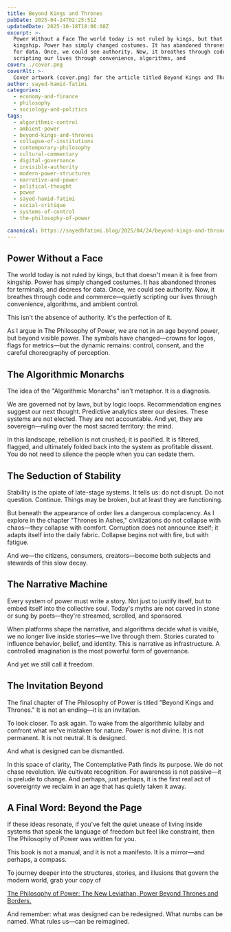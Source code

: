 ```yaml
---
title: Beyond Kings and Thrones
pubDate: 2025-04-24T02:25:51Z
updatedDate: 2025-10-18T18:06:08Z
excerpt: >-
  Power Without a Face The world today is not ruled by kings, but that doesn’t mean it is free from
  kingship. Power has simply changed costumes. It has abandoned thrones for terminals, and decrees
  for data. Once, we could see authority. Now, it breathes through code and commerce—quietly
  scripting our lives through convenience, algorithms, and
cover: ./cover.png
coverAlt: >-
  Cover artwork (cover.png) for the article titled Beyond Kings and Thrones.
author: sayed-hamid-fatimi
categories:
  - economy-and-finance
  - philosophy
  - sociology-and-politics
tags:
  - algorithmic-control
  - ambient-power
  - beyond-kings-and-thrones
  - collapse-of-institutions
  - contemporary-philosophy
  - cultural-commentary
  - digital-governance
  - invisible-authority
  - modern-power-structures
  - narrative-and-power
  - political-thought
  - power
  - sayed-hamid-fatimi
  - social-critique
  - systems-of-control
  - the-philosophy-of-power

canonical: https://sayedhfatimi.blog/2025/04/24/beyond-kings-and-thrones/
---
```


## Power Without a Face

The world today is not ruled by kings, but that doesn't mean it is free from kingship. Power has simply changed costumes. It has abandoned thrones for terminals, and decrees for data. Once, we could see authority. Now, it breathes through code and commerce—quietly scripting our lives through convenience, algorithms, and ambient control.

This isn't the absence of authority. It's the perfection of it.

As I argue in The Philosophy of Power, we are not in an age beyond power, but beyond visible power. The symbols have changed—crowns for logos, flags for metrics—but the dynamic remains: control, consent, and the careful choreography of perception.

## The Algorithmic Monarchs

The idea of the "Algorithmic Monarchs" isn't metaphor. It is a diagnosis.

We are governed not by laws, but by logic loops. Recommendation engines suggest our next thought. Predictive analytics steer our desires. These systems are not elected. They are not accountable. And yet, they are sovereign—ruling over the most sacred territory: the mind.

In this landscape, rebellion is not crushed; it is pacified. It is filtered, flagged, and ultimately folded back into the system as profitable dissent. You do not need to silence the people when you can sedate them.

## The Seduction of Stability

Stability is the opiate of late-stage systems. It tells us: do not disrupt. Do not question. Continue. Things may be broken, but at least they are functioning.

But beneath the appearance of order lies a dangerous complacency. As I explore in the chapter "Thrones in Ashes," civilizations do not collapse with chaos—they collapse with comfort. Corruption does not announce itself; it adapts itself into the daily fabric. Collapse begins not with fire, but with fatigue.

And we—the citizens, consumers, creators—become both subjects and stewards of this slow decay.

## The Narrative Machine

Every system of power must write a story. Not just to justify itself, but to embed itself into the collective soul. Today's myths are not carved in stone or sung by poets—they're streamed, scrolled, and sponsored.

When platforms shape the narrative, and algorithms decide what is visible, we no longer live inside stories—we live through them. Stories curated to influence behavior, belief, and identity. This is narrative as infrastructure. A controlled imagination is the most powerful form of governance.

And yet we still call it freedom.

## The Invitation Beyond

The final chapter of The Philosophy of Power is titled "Beyond Kings and Thrones." It is not an ending—it is an invitation.

To look closer. To ask again. To wake from the algorithmic lullaby and confront what we've mistaken for nature. Power is not divine. It is not permanent. It is not neutral. It is designed.

And what is designed can be dismantled.

In this space of clarity, The Contemplative Path finds its purpose. We do not chase revolution. We cultivate recognition. For awareness is not passive—it is prelude to change. And perhaps, just perhaps, it is the first real act of sovereignty we reclaim in an age that has quietly taken it away.

## A Final Word: Beyond the Page

If these ideas resonate, if you've felt the quiet unease of living inside systems that speak the language of freedom but feel like constraint, then The Philosophy of Power was written for you.

This book is not a manual, and it is not a manifesto. It is a mirror—and perhaps, a compass.

To journey deeper into the structures, stories, and illusions that govern the modern world, grab your copy of

[The Philosophy of Power: The New Leviathan, Power Beyond Thrones and Borders.](/books/the-philosophy-of-power/)

And remember: what was designed can be redesigned. What numbs can be named. What rules us—can be reimagined.
